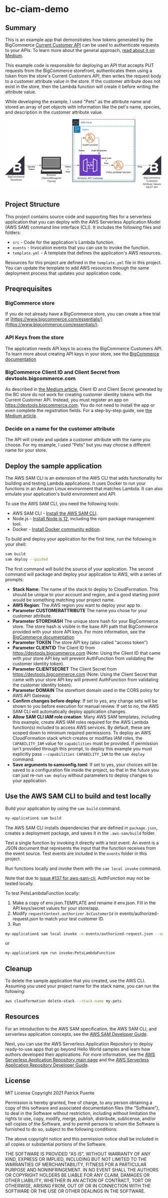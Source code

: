 # bc-ciam-demo

## Summary

This is an example app that demonstrates how tokens generated by the BigCommerce [Current Customer API](https://developer.bigcommerce.com/api-docs/storefront/current-customer-api) can be used to authenticate requests to your APIs. To learn more about the general approach, [read about it on Medium](https://patrickbuildscoolstuff.medium.com/using-bigcommerce-customer-identity-access-management-to-authenticate-your-apis-701d48fa57a1).

This example code is responsible for deploying an API that accepts PUT requests from the BigCommerce storefront, authenticates them using a token from the store's Current Customers API, then writes the request body to a customer attribute value in the store. If the customer attribute does not exist in the store, then the Lambda function will create it before writing the attribute value.

While developing the example, I used "Pets" as the attribute name and stored an array of pet objects with information like the pet's name, species, and description in the customer attribute value.

![Data Flows](assets/data-flows.png)

## Project Structure

This project contains source code and supporting files for a serverless application that you can deploy with the AWS Serverless Application Model (AWS SAM) command line interface (CLI). It includes the following files and folders:

- `src` - Code for the application's Lambda function.
- `events` - Invocation events that you can use to invoke the function.
- `template.yml` - A template that defines the application's AWS resources.

Resources for this project are defined in the `template.yml` file in this project. You can update the template to add AWS resources through the same deployment process that updates your application code.

## Preqrequisites

### BigCommerce store
If you do not already have a BigCommerce store, you can create a free trial at [https://www.bigcommerce.com/essentials/](https://www.bigcommerce.com/essentials/).

### API Keys from the store
The application needs API keys to access the BigCommerce Customers API. To learn more about creating API keys in your store, see the [BigCommerce documentation](https://support.bigcommerce.com/s/article/Store-API-Accounts)

### BigCommerce Client ID and Client Secret from devtools.bigcommerce.com
As described in [the Medium article](https://patrickbuildscoolstuff.medium.com/using-bigcommerce-customer-identity-access-management-to-authenticate-your-apis-701d48fa57a1), Client ID and Client Secret generated by the BC store do not work for creating customer identity tokens with the Current Customer API. Instead, you must register an app on https://devtools.bigcommerce.com. You do not need to install the app or even complete the registration fields. For a step-by-step guide, see [the Medium article](https://patrickbuildscoolstuff.medium.com/using-bigcommerce-customer-identity-access-management-to-authenticate-your-apis-701d48fa57a1).

### Decide on a name for the customer attribute
The API will create and update a customer attribute with the name you choose. For my example, I used "Pets" but you may choose a different name for your store.

## Deploy the sample application

The AWS SAM CLI is an extension of the AWS CLI that adds functionality for building and testing Lambda applications. It uses Docker to run your functions in an Amazon Linux environment that matches Lambda. It can also emulate your application's build environment and API.

To use the AWS SAM CLI, you need the following tools:

* AWS SAM CLI - [Install the AWS SAM CLI](https://docs.aws.amazon.com/serverless-application-model/latest/developerguide/serverless-sam-cli-install.html).
* Node.js - [Install Node.js 12](https://nodejs.org/en/), including the npm package management tool.
* Docker - [Install Docker community edition](https://hub.docker.com/search/?type=edition&offering=community).

To build and deploy your application for the first time, run the following in your shell:

```bash
sam build
sam deploy --guided
```

The first command will build the source of your application. The second command will package and deploy your application to AWS, with a series of prompts:

* **Stack Name**: The name of the stack to deploy to CloudFormation. This should be unique to your account and region, and a good starting point would be something matching your project name.
* **AWS Region**: The AWS region you want to deploy your app to.
* **Parameter CUSTOMERATTRIBUTE** The name you chose for your customer attribute.
* **Parameter STOREHASH** The unique store hash for your BigCommerce store. The store hash is visible in the base API path that BigCommerce provided with your store API keys. For more information, see the [BigCommerce documentation](https://developer.bigcommerce.com/api-docs/getting-started/authentication/rest-api-authentication#obtaining-app-api-credentials)
* **Parameter TOKEN** The store API key (also called "access token")
* **Parameter CLIENTID** The Client ID from https://devtools.bigcommerce.com (Note: Using the Client ID that came with your store API key will prevent AuthFunction from validating the customer identity token).
* **Parameter CLIENTSECRET** The Client Secret from https://devtools.bigcommerce.com (Note: Using the Client Secret that came with your store API key will prevent AuthFunction from validating the customer identity token).
* **Parameter DOMAIN** The storefront domain used in the CORS policy for AWS API Gateway.
* **Confirm changes before deploy**: If set to yes, any change sets will be shown to you before execution for manual review. If set to no, the AWS SAM CLI will automatically deploy application changes.
* **Allow SAM CLI IAM role creation**: Many AWS SAM templates, including this example, create AWS IAM roles required for the AWS Lambda function(s) included to access AWS services. By default, these are scoped down to minimum required permissions. To deploy an AWS CloudFormation stack which creates or modifies IAM roles, the `CAPABILITY_IAM` value for `capabilities` must be provided. If permission isn't provided through this prompt, to deploy this example you must explicitly pass `--capabilities CAPABILITY_IAM` to the `sam deploy` command.
* **Save arguments to samconfig.toml**: If set to yes, your choices will be saved to a configuration file inside the project, so that in the future you can just re-run `sam deploy` without parameters to deploy changes to your application.

## Use the AWS SAM CLI to build and test locally

Build your application by using the `sam build` command.

```bash
my-application$ sam build
```

The AWS SAM CLI installs dependencies that are defined in `package.json`, creates a deployment package, and saves it in the `.aws-sam/build` folder.

Test a single function by invoking it directly with a test event. An event is a JSON document that represents the input that the function receives from the event source. Test events are included in the `events` folder in this project.

Run functions locally and invoke them with the `sam local invoke` command.

Note that due to [issue #137 for aws-sam-cli](https://github.com/aws/aws-sam-cli/issues/137), AuthFunction may not be tested locally.

To test PetsLambdaFunction locally:

1. Make a copy of env.json.TEMPLATE and rename it env.json. Fill in the API keys/secret values for your store/app.
2. Modify `requestContext.authorizer.bcCustomerId` in events/authorized-request.json to match your test customer ID.
3. Run

```bash
my-application$ sam local invoke -e events/authorized-request.json --env-vars env.json PetsLambdaFunction
```

or

```bash
my-application$ npm run invoke:PetsLambdaFunction
```

## Cleanup

To delete the sample application that you created, use the AWS CLI. Assuming you used your project name for the stack name, you can run the following:

```bash
aws cloudformation delete-stack --stack-name my-pets
```

## Resources

For an introduction to the AWS SAM specification, the AWS SAM CLI, and serverless application concepts, see the [AWS SAM Developer Guide](https://docs.aws.amazon.com/serverless-application-model/latest/developerguide/what-is-sam.html).

Next, you can use the AWS Serverless Application Repository to deploy ready-to-use apps that go beyond Hello World samples and learn how authors developed their applications. For more information, see the [AWS Serverless Application Repository main page](https://aws.amazon.com/serverless/serverlessrepo/) and the [AWS Serverless Application Repository Developer Guide](https://docs.aws.amazon.com/serverlessrepo/latest/devguide/what-is-serverlessrepo.html).

## License
MIT License
Copyright 2021 Patrick Puente

Permission is hereby granted, free of charge, to any person obtaining a copy of this software and associated documentation files (the "Software"), to deal in the Software without restriction, including without limitation the rights to use, copy, modify, merge, publish, distribute, sublicense, and/or sell copies of the Software, and to permit persons to whom the Software is furnished to do so, subject to the following conditions:

The above copyright notice and this permission notice shall be included in all copies or substantial portions of the Software.

THE SOFTWARE IS PROVIDED "AS IS", WITHOUT WARRANTY OF ANY KIND, EXPRESS OR IMPLIED, INCLUDING BUT NOT LIMITED TO THE WARRANTIES OF MERCHANTABILITY, FITNESS FOR A PARTICULAR PURPOSE AND NONINFRINGEMENT. IN NO EVENT SHALL THE AUTHORS OR COPYRIGHT HOLDERS BE LIABLE FOR ANY CLAIM, DAMAGES OR OTHER LIABILITY, WHETHER IN AN ACTION OF CONTRACT, TORT OR OTHERWISE, ARISING FROM, OUT OF OR IN CONNECTION WITH THE SOFTWARE OR THE USE OR OTHER DEALINGS IN THE SOFTWARE.
